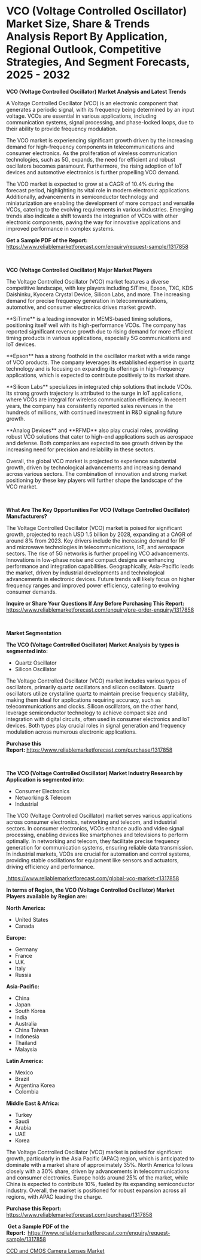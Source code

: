 <p><h1>VCO (Voltage Controlled Oscillator) Market Size, Share & Trends Analysis Report By Application, Regional Outlook, Competitive Strategies, And Segment Forecasts, 2025 - 2032</h1></p><p><strong>VCO (Voltage Controlled Oscillator) Market Analysis and Latest Trends</strong></p>
<p><p>A Voltage Controlled Oscillator (VCO) is an electronic component that generates a periodic signal, with its frequency being determined by an input voltage. VCOs are essential in various applications, including communication systems, signal processing, and phase-locked loops, due to their ability to provide frequency modulation. </p><p>The VCO market is experiencing significant growth driven by the increasing demand for high-frequency components in telecommunications and consumer electronics. As the proliferation of wireless communication technologies, such as 5G, expands, the need for efficient and robust oscillators becomes paramount. Furthermore, the rising adoption of IoT devices and automotive electronics is further propelling VCO demand. </p><p>The VCO market is expected to grow at a CAGR of 10.4% during the forecast period, highlighting its vital role in modern electronic applications. Additionally, advancements in semiconductor technology and miniaturization are enabling the development of more compact and versatile VCOs, catering to the evolving requirements in various industries. Emerging trends also indicate a shift towards the integration of VCOs with other electronic components, paving the way for innovative applications and improved performance in complex systems.</p></p>
<p><strong>Get a Sample PDF of the Report:&nbsp;</strong> <a href="https://www.reliablemarketforecast.com/enquiry/request-sample/1317858?utm_campaign=2533&utm_medium=2&utm_source=Github&utm_content=ia&utm_term=07042025&utm_id=vco-voltage-controlled-oscillator">https://www.reliablemarketforecast.com/enquiry/request-sample/1317858</a></p>
<p>&nbsp;</p>
<p><strong>VCO (Voltage Controlled Oscillator) Major Market Players</strong></p>
<p><p>The Voltage Controlled Oscillator (VCO) market features a diverse competitive landscape, with key players including SiTime, Epson, TXC, KDS Daishinku, Kyocera Crystal Device, Silicon Labs, and more. The increasing demand for precise frequency generation in telecommunications, automotive, and consumer electronics drives market growth.</p><p>**SiTime** is a leading innovator in MEMS-based timing solutions, positioning itself well with its high-performance VCOs. The company has reported significant revenue growth due to rising demand for more efficient timing products in various applications, especially 5G communications and IoT devices.</p><p>**Epson** has a strong foothold in the oscillator market with a wide range of VCO products. The company leverages its established expertise in quartz technology and is focusing on expanding its offerings in high-frequency applications, which is expected to contribute positively to its market share.</p><p>**Silicon Labs** specializes in integrated chip solutions that include VCOs. Its strong growth trajectory is attributed to the surge in IoT applications, where VCOs are integral for wireless communication efficiency. In recent years, the company has consistently reported sales revenues in the hundreds of millions, with continued investment in R&D signaling future growth.</p><p>**Analog Devices** and **RFMD** also play crucial roles, providing robust VCO solutions that cater to high-end applications such as aerospace and defense. Both companies are expected to see growth driven by the increasing need for precision and reliability in these sectors.</p><p>Overall, the global VCO market is projected to experience substantial growth, driven by technological advancements and increasing demand across various sectors. The combination of innovation and strong market positioning by these key players will further shape the landscape of the VCO market.</p></p>
<p>&nbsp;</p>
<p><strong>What Are The Key Opportunities For VCO (Voltage Controlled Oscillator) Manufacturers?</strong></p>
<p><p>The Voltage Controlled Oscillator (VCO) market is poised for significant growth, projected to reach USD 1.5 billion by 2028, expanding at a CAGR of around 8% from 2023. Key drivers include the increasing demand for RF and microwave technologies in telecommunications, IoT, and aerospace sectors. The rise of 5G networks is further propelling VCO advancements. Innovations in low-phase noise and compact designs are enhancing performance and integration capabilities. Geographically, Asia-Pacific leads the market, driven by industrial developments and technological advancements in electronic devices. Future trends will likely focus on higher frequency ranges and improved power efficiency, catering to evolving consumer demands.</p></p>
<p><strong>Inquire or Share Your Questions If Any Before Purchasing This Report:</strong> <a href="https://www.reliablemarketforecast.com/enquiry/pre-order-enquiry/1317858?utm_campaign=2533&utm_medium=2&utm_source=Github&utm_content=ia&utm_term=07042025&utm_id=vco-voltage-controlled-oscillator">https://www.reliablemarketforecast.com/enquiry/pre-order-enquiry/1317858</a></p>
<p>&nbsp;</p>
<p><strong>Market Segmentation</strong></p>
<p><strong>The VCO (Voltage Controlled Oscillator) Market Analysis by types is segmented into:</strong></p>
<p><ul><li>Quartz Oscillator</li><li>Silicon Oscillator</li></ul></p>
<p><p>The Voltage Controlled Oscillator (VCO) market includes various types of oscillators, primarily quartz oscillators and silicon oscillators. Quartz oscillators utilize crystalline quartz to maintain precise frequency stability, making them ideal for applications requiring accuracy, such as telecommunications and clocks. Silicon oscillators, on the other hand, leverage semiconductor technology to achieve compact size and integration with digital circuits, often used in consumer electronics and IoT devices. Both types play crucial roles in signal generation and frequency modulation across numerous electronic applications.</p></p>
<p><strong>Purchase this Report:&nbsp;</strong><a href="https://www.reliablemarketforecast.com/purchase/1317858?utm_campaign=2533&utm_medium=2&utm_source=Github&utm_content=ia&utm_term=07042025&utm_id=vco-voltage-controlled-oscillator">https://www.reliablemarketforecast.com/purchase/1317858</a></p>
<p>&nbsp;</p>
<p><strong>The VCO (Voltage Controlled Oscillator) Market Industry Research by Application is segmented into:</strong></p>
<p><ul><li>Consumer Electronics</li><li>Networking & Telecom</li><li>Industrial</li></ul></p>
<p><p>The VCO (Voltage Controlled Oscillator) market serves various applications across consumer electronics, networking and telecom, and industrial sectors. In consumer electronics, VCOs enhance audio and video signal processing, enabling devices like smartphones and televisions to perform optimally. In networking and telecom, they facilitate precise frequency generation for communication systems, ensuring reliable data transmission. In industrial markets, VCOs are crucial for automation and control systems, providing stable oscillations for equipment like sensors and actuators, driving efficiency and performance.</p></p>
<p><a href="https://www.reliablemarketforecast.com/global-vco-market-r1317858?utm_campaign=2533&utm_medium=2&utm_source=Github&utm_content=ia&utm_term=07042025&utm_id=vco-voltage-controlled-oscillator">&nbsp;https://www.reliablemarketforecast.com/global-vco-market-r1317858</a></p>
<p><strong>In terms of Region, the VCO (Voltage Controlled Oscillator) Market Players available by Region are:</strong></p>
<p>
    <p> <strong> North America: </strong>
        <ul>
            <li>United States</li>
            <li>Canada</li>
        </ul>
        </p> 
    <p> <strong> Europe: </strong>
        <ul>
            <li>Germany</li>
            <li>France</li>
            <li>U.K.</li>
            <li>Italy</li>
            <li>Russia</li>
        </ul>
        </p> 
    <p> <strong> Asia-Pacific: </strong>
        <ul>
            <li>China</li>
            <li>Japan</li>
            <li>South Korea</li>
            <li>India</li>
            <li>Australia</li>
            <li>China Taiwan</li>
            <li>Indonesia</li>
            <li>Thailand</li>
            <li>Malaysia</li>
        </ul>
        </p> 
    <p> <strong> Latin America: </strong>
        <ul>
            <li>Mexico</li>
            <li>Brazil</li>
            <li>Argentina Korea</li>
            <li>Colombia</li>
        </ul>
        </p> 
    <p> <strong> Middle East & Africa: </strong>
        <ul>
            <li>Turkey</li>
            <li>Saudi</li>
            <li>Arabia</li>
            <li>UAE</li>
            <li>Korea</li>
        </ul>
    </p>
    </p>
<p><p>The Voltage Controlled Oscillator (VCO) market is poised for significant growth, particularly in the Asia Pacific (APAC) region, which is anticipated to dominate with a market share of approximately 35%. North America follows closely with a 30% share, driven by advancements in telecommunications and consumer electronics. Europe holds around 25% of the market, while China is expected to contribute 10%, fueled by its expanding semiconductor industry. Overall, the market is positioned for robust expansion across all regions, with APAC leading the charge.</p></p>
<p><strong>Purchase this Report: </strong><a href="https://www.reliablemarketforecast.com/purchase/1317858?utm_campaign=2533&utm_medium=2&utm_source=Github&utm_content=ia&utm_term=07042025&utm_id=vco-voltage-controlled-oscillator">https://www.reliablemarketforecast.com/purchase/1317858</a></p>
<p>&nbsp;<strong>Get a Sample PDF of the Report:&nbsp;&nbsp;</strong><a href="https://www.reliablemarketforecast.com/enquiry/request-sample/1317858?utm_campaign=2533&utm_medium=2&utm_source=Github&utm_content=ia&utm_term=07042025&utm_id=vco-voltage-controlled-oscillator">https://www.reliablemarketforecast.com/enquiry/request-sample/1317858</a></p>
<p><strong></strong></p>
<p><p><a href="https://github.com/hillsmyung726/Market-Research-Report-List-1/blob/main/ccd-and-cmos-camera-lenses-market.md?utm_campaign=2533&utm_medium=2&utm_source=Github&utm_content=ia&utm_term=07042025&utm_id=vco-voltage-controlled-oscillator">CCD and CMOS Camera Lenses Market</a></p></p>